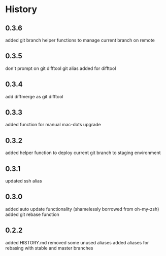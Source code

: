 History
===
0.3.6
---
added git branch helper functions to manage current branch on remote

0.3.5
---
don't prompt on git difftool
git alias added for difftool

0.3.4
---
add diffmerge as git difftool

0.3.3
---
added function for manual mac-dots upgrade

0.3.2
---
added helper function to deploy current git branch to staging environment

0.3.1
---
updated ssh alias

0.3.0
---
added auto update functionality (shamelessly borrowed from oh-my-zsh)
added git rebase function

0.2.2
---
added HISTORY.md
removed some unused aliases
added aliases for rebasing with stable and master branches